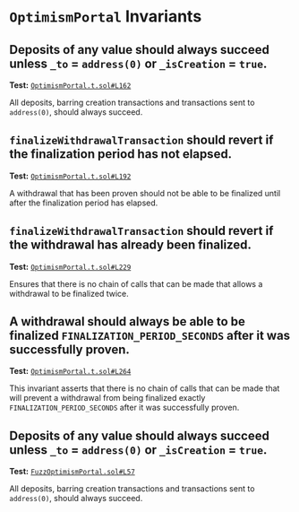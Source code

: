 # `OptimismPortal` Invariants

## Deposits of any value should always succeed unless `_to` = `address(0)` or `_isCreation` = `true`.
**Test:** [`OptimismPortal.t.sol#L162`](../contracts/test/invariants/OptimismPortal.t.sol#L162)

All deposits, barring creation transactions and transactions sent to `address(0)`, should always succeed. 


## `finalizeWithdrawalTransaction` should revert if the finalization period has not elapsed.
**Test:** [`OptimismPortal.t.sol#L192`](../contracts/test/invariants/OptimismPortal.t.sol#L192)

A withdrawal that has been proven should not be able to be finalized until after the finalization period has elapsed. 


## `finalizeWithdrawalTransaction` should revert if the withdrawal has already been finalized.
**Test:** [`OptimismPortal.t.sol#L229`](../contracts/test/invariants/OptimismPortal.t.sol#L229)

Ensures that there is no chain of calls that can be made that allows a withdrawal to be finalized twice. 


## A withdrawal should **always** be able to be finalized `FINALIZATION_PERIOD_SECONDS` after it was successfully proven.
**Test:** [`OptimismPortal.t.sol#L264`](../contracts/test/invariants/OptimismPortal.t.sol#L264)

This invariant asserts that there is no chain of calls that can be made that will prevent a withdrawal from being finalized exactly `FINALIZATION_PERIOD_SECONDS` after it was successfully proven. 


## Deposits of any value should always succeed unless `_to` = `address(0)` or `_isCreation` = `true`.
**Test:** [`FuzzOptimismPortal.sol#L57`](../contracts/echidna/FuzzOptimismPortal.sol#L57)

All deposits, barring creation transactions and transactions sent to `address(0)`, should always succeed. 

